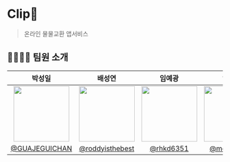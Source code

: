 #  Clip📎
> 온라인 물물교환 앱서비스

## 👨‍👩‍👧‍👦 팀원 소개

|박성일|배성연|임예광|임소윤|민인아|
|:-:|:-:|:-:|:-:|:-:|
|<img src="https://user-images.githubusercontent.com/27064187/178664372-5a719950-576c-4aca-b1f6-e9e62f3100a0.png" width=130>|<img src="https://avatars.githubusercontent.com/u/68287181?v=4" width=130>|<img src="https://avatars.githubusercontent.com/u/56215323?v=4" width=130>|<img src="https://avatars.githubusercontent.com/u/48981602?v=4" width=130>|<img src="https://avatars.githubusercontent.com/u/83204216?v=4" width=130>|
|[@GUAJEGUICHAN](https://github.com/GUAJEGUICHAN)|[@roddyisthebest](https://github.com/roddyisthebest)| [@rhkd6351](https://github.com/rhkd6351) |[@melon0259](https://github.com/melon0259)|[@minina0407](https://github.com/minina0407)|

<br/>
